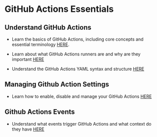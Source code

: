 # GitHub Actions Essentials

## Understand GitHub Actions

- Learn the basics of GitHub Actions, including core concepts and essential terminology [HERE](https://docs.github.com/en/actions/learn-github-actions/understanding-github-actions).

- Learn about what GitHub Actions runners are and why are they important [HERE](https://docs.github.com/en/actions/using-github-hosted-runners/about-github-hosted-runners)

- Understand the GitHub Actions YAML syntax and structure [HERE](https://docs.github.com/en/actions/creating-actions/metadata-syntax-for-github-actions)

## Managing Github Action Settings

- Learn how to enable, disable and manage your GitHub Actions [HERE](https://docs.github.com/en/repositories/managing-your-repositorys-settings-and-features/enabling-features-for-your-repository/managing-github-actions-settings-for-a-repository)

## Github Actions Events

- Understand what events trigger GitHub Actions and what context do they have [HERE](https://docs.github.com/en/actions/learn-github-actions/events-that-trigger-workflows)
